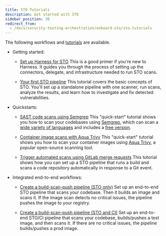 ```yaml
---
title: STO Tutorials
description: Get started with STO
sidebar_position: 30
redirect_from:
  - /docs/security-testing-orchestration/onboard-sto/sto-tutorials
---
```



The following workflows and [tutorials](/tutorials/security-tests) are available. 

- Getting started:

  - [Set up Harness for STO](/docs/security-testing-orchestration/get-started/onboarding-guide) This is a good primer if you're new to Harness. It guides you through the process of setting up the connectors, delegate, and infrastructure needed to run STO scans. 
   
  - [Your first STO pipeline](/tutorials/security-tests/your-first-sto-pipeline) This tutorial covers the basic concepts of STO. You'll set up a standalone pipeline with one scanner, run scans, analyze the results, and learn how to investigate and fix detected vulnerabilities.

- Quickstarts:

  - [SAST code scans using Semgrep](/tutorials/security-tests/sast-scan-semgrep) This "quick-start" tutorial shows you how to scan your codebases using [Semgrep](https://semgrep.dev), which can scan a [wide variety of languages](https://semgrep.dev/docs/supported-languages/) and includes a [free version](https://semgrep.dev/pricing/).

  - [Container image scans with Aqua Trivy](/tutorials/security-tests/container-scan-aqua-trivy) This "quick-start" tutorial shows you how to scan your container images using [Aqua Trivy](https://www.aquasec.com/products/trivy/), a popular open-source scanning tool.  

  - [Trigger automated scans using GitLab merge requests](/tutorials/security-tests/gitlab-ci-integration) This tutorial shows how you can set up a STO pipeline that runs a build and scans a code repository automatically in response to a Git event.

- Integrated end-to-end workflows:

  - [Create a build-scan-push pipeline (STO only)](/tutorials/security-tests/build-scan-push-sto-only) Set up an end-to-end STO pipeline that scans your codebase. Then it builds an image and scans it. If the image scan detects no critical issues, the pipeline pushes the image to your registry.

  - [Create a build-scan-push pipeline (STO and CI)](/tutorials/security-tests/build-scan-push-sto-ci) Set up an end-to-end STO/CI pipeline that scans your codebase, builds/pushes a test image, and then scans it. If there are no critical issues, the pipeline builds/pushes a prod image.

  